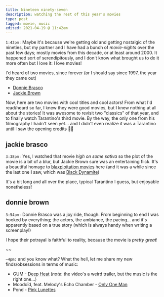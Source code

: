 ```yaml
---
title: Nineteen ninety-seven
description: watching the rest of this year's movies
type: post
tagged: movie, music
edited: 2021-04-19 @ 11:42am
---
```


`1:43pm:` Maybe it's because we're getting old and getting nostalgic of the nineties, but my partner and I have had a bunch of _movie-nights_ over the past few days; mostly movies from this decade, or at least around 2000. It happened sort of serendipitously, and I don't know what brought us to do it more often but I love it: I love movies!

I'd heard of two movies, since forever (or I should say since 1997, the year they came out)

* [Donnie Brasco](https://en.wikipedia.org/wiki/Donnie_Brasco_(film))
* [Jackie Brown](https://en.wikipedia.org/wiki/Jackie_Brown)

Now, here are two movies with cool titles and cool actors! From what I'd read/heard so far, I knew they were good movies, but I knew nothing at all about the stories! It was awesome to revisit two "classics" of that year, and to finally watch Tarantino's third movie. By the way, the only one from his filmography I hadn't seen yet... and I didn't even realize it was a Tarantino until I saw the opening credits <span class="font-xlarge">🤦‍♂️</span>

## jackie brasco

`3:38pm:` Yes, I watched that movie _high on some sativa_ so the plot of the movie is a bit of a blur, but Jackie Brown sure was an entertaining flick. It's a beautiful homage to [blaxploitation movies](https://en.wikipedia.org/wiki/Blaxploitation) here (and it was a while since the last one I saw, which was [Black Dynamite](https://en.wikipedia.org/wiki/Black_Dynamite))

It's a bit long and all over the place, typical Tarantino I guess, but enjoyable nonetheless!

## donnie brown

`3:54pm:` Donnie Brasco was a joy ride, though. From beginning to end I was hooked by everything; the actors, the ambiance, the pacing... and it's apparently based on a true story (which is always handy when writing a screenplay!)

I hope their potrayal is faithful to reality, because the movie is _pretty great_!

~~

`~4pm:` and you know what? What the hell, let me share my new finds/obsessions in terms of music:

* GUM - [Deep Heat](https://www.youtube.com/watch?v=PEscMM7p8aA) (*note*: the video's a weird trailer, but the music is the right one...)
* Moodoïd, feat. Melody's Echo Chamber - [Only One Man](https://www.youtube.com/watch?v=r3zixSlAn2I)
* Pond - [Pink Lunettes](https://www.youtube.com/watch?v=QGn-xLK-yUE)
